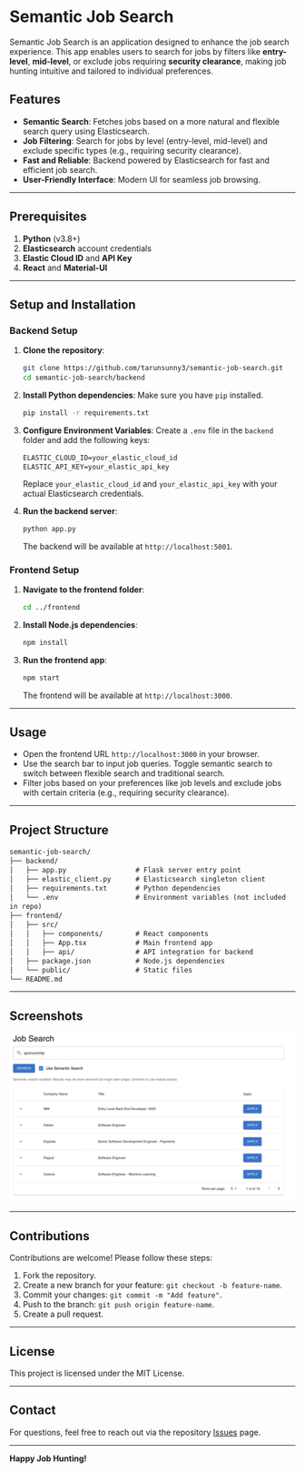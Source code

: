 
# Semantic Job Search

Semantic Job Search is an application designed to enhance the job search experience. 
This app enables users to search for jobs by filters like **entry-level**, **mid-level**, or exclude jobs requiring **security clearance**, making job hunting intuitive and tailored to individual preferences.

## Features

- **Semantic Search**: Fetches jobs based on a more natural and flexible search query using Elasticsearch.
- **Job Filtering**: Search for jobs by level (entry-level, mid-level) and exclude specific types (e.g., requiring security clearance).
- **Fast and Reliable**: Backend powered by Elasticsearch for fast and efficient job search.
- **User-Friendly Interface**: Modern UI for seamless job browsing.

---

## Prerequisites

1. **Python** (v3.8+)
2. **Elasticsearch** account credentials
3. **Elastic Cloud ID** and **API Key**
4. **React** and **Material-UI**

---

## Setup and Installation

### Backend Setup

1. **Clone the repository**:
   ```bash
   git clone https://github.com/tarunsunny3/semantic-job-search.git
   cd semantic-job-search/backend
   ```

2. **Install Python dependencies**:
   Make sure you have `pip` installed.
   ```bash
   pip install -r requirements.txt
   ```

3. **Configure Environment Variables**:
   Create a `.env` file in the `backend` folder and add the following keys:
   ```plaintext
   ELASTIC_CLOUD_ID=your_elastic_cloud_id
   ELASTIC_API_KEY=your_elastic_api_key
   ```

   Replace `your_elastic_cloud_id` and `your_elastic_api_key` with your actual Elasticsearch credentials.

4. **Run the backend server**:
   ```bash
   python app.py
   ```
   The backend will be available at `http://localhost:5001`.

### Frontend Setup

1. **Navigate to the frontend folder**:
   ```bash
   cd ../frontend
   ```

2. **Install Node.js dependencies**:
   ```bash
   npm install
   ```

3. **Run the frontend app**:
   ```bash
   npm start
   ```
   The frontend will be available at `http://localhost:3000`.

---

## Usage

- Open the frontend URL `http://localhost:3000` in your browser.
- Use the search bar to input job queries. Toggle semantic search to switch between flexible search and traditional search.
- Filter jobs based on your preferences like job levels and exclude jobs with certain criteria (e.g., requiring security clearance).

---

## Project Structure

```
semantic-job-search/
├── backend/
│   ├── app.py                 # Flask server entry point
│   ├── elastic_client.py      # Elasticsearch singleton client
│   ├── requirements.txt       # Python dependencies
│   └── .env                   # Environment variables (not included in repo)
├── frontend/
│   ├── src/
│   │   ├── components/        # React components
│   │   ├── App.tsx            # Main frontend app
│   │   ├── api/               # API integration for backend
│   ├── package.json           # Node.js dependencies
│   └── public/                # Static files
└── README.md
```

---

## Screenshots

![Job Search UI](ui.png)

---

## Contributions

Contributions are welcome! Please follow these steps:

1. Fork the repository.
2. Create a new branch for your feature: `git checkout -b feature-name`.
3. Commit your changes: `git commit -m "Add feature"`.
4. Push to the branch: `git push origin feature-name`.
5. Create a pull request.

---

## License

This project is licensed under the MIT License.

---

## Contact

For questions, feel free to reach out via the repository [Issues](https://github.com/tarunsunny3/semantic-job-search/issues) page.

---

**Happy Job Hunting!**
